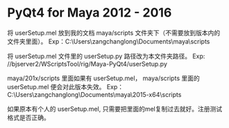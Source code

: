 PyQt4 for Maya 2012 - 2016
=
将 userSetup.mel 放到我的文档 maya/scripts 文件夹下（不需要放到版本内的文件夹里面）。
Exp：C:\Users\zangchanglong\Documents\maya\scripts


将 userSetup.mel 文件里的 userSetup.py 路径改为本文件夹路径。
Exp: //bjserver2/WScriptsTool/rig/Maya-PyQt4/userSetup.py


maya/201x/scripts 里面如果有 userSetup.mel， maya/scripts 里面的 userSetup.mel 便会对此版本失效。
Exp：C:\Users\zangchanglong\Documents\maya\2015-x64\scripts
 

如果原本有个人的 userSetup.mel, 只需要把里面的mel复制过去就好。注册测试格式是否正确。

